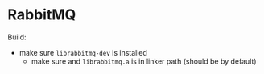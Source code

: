 # RabbitMQ

Build:

* make sure `librabbitmq-dev` is installed
  * make sure and `librabbitmq.a` is in linker path (should be by default)

